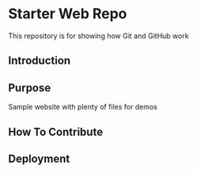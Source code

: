 # Starter Web Repo

This repository is for showing how Git and GitHub work
## Introduction

## Purpose

Sample website with plenty of files for demos

## How To Contribute

## Deployment

